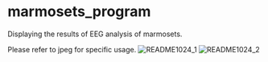 # marmosets_program
Displaying the results of EEG analysis of marmosets.

Please refer to jpeg for specific usage.
![README1024_1](https://user-images.githubusercontent.com/61173071/150974143-edc4f63b-69ca-4ed5-a787-dfdb1c5a0169.jpg)
![README1024_2](https://user-images.githubusercontent.com/61173071/150974152-f406ffbd-da01-48ab-83b3-ef2cdbe39bab.jpg)
